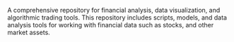 A comprehensive repository for financial analysis, data visualization, and algorithmic trading tools. This repository includes scripts, models, and data analysis tools for working with financial data such as stocks, and other market assets.
